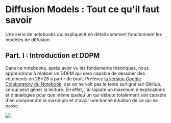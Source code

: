 # Diffusion Models : Tout ce qu'il faut savoir
Une série de notebooks qui expliquent en détail comment fonctionnent les modèles de diffusion

## Part. I : Introduction et DDPM

Dans ce notebooks, après avoir vu les fondements théoriques, nous apprendrons à réaliser un DDPM qui sera capable de dessiner des vêtements en 28*28 à partir de bruit. Préférez [la version Google Colaboratory du Notebook](https://colab.research.google.com/drive/1ZNrcaxQI1XHwTSM8dZ5S_N8so8dm_YFL?usp=sharing), car on ne voit pas le texte surligné sur GitHub, ce qui peut gêner la lecture. En effet, j'ai rajouté un maximum d'explications et d'analogies pour que même quelqu'un qui débute totalement soit capable d'en comprendre le maximum et d'avoir une bonne intuition de ce qui se passe.

![](https://cdn.discordapp.com/attachments/941779514860666951/1095284500340150362/diffusion_3.gif)
